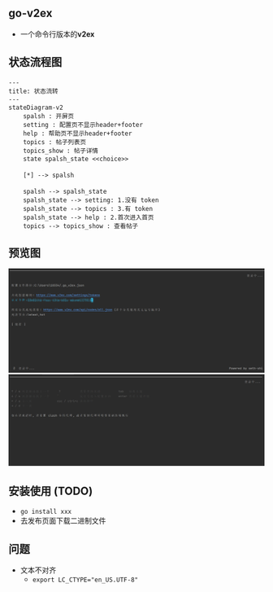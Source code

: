 ## go-v2ex

* 一个命令行版本的**v2ex**

## 状态流程图
```mermaid
---
title: 状态流转
---
stateDiagram-v2
    spalsh : 开屏页
    setting : 配置页不显示header+footer
    help : 帮助页不显示header+footer
    topics : 帖子列表页
    topics_show : 帖子详情
    state spalsh_state <<choice>>

    [*] --> spalsh

    spalsh --> spalsh_state
    spalsh_state --> setting: 1.没有 token
    spalsh_state --> topics : 3.有 token
    spalsh_state --> help : 2.首次进入首页
    topics --> topics_show : 查看帖子
```

## 预览图

![配置页面](assets/1.png)
![帮助页面](assets/2.png)

## 安装使用 (TODO)

* `go install xxx`
* 去发布页面下载二进制文件



## 问题
* 文本不对齐
  * `export LC_CTYPE="en_US.UTF-8"`